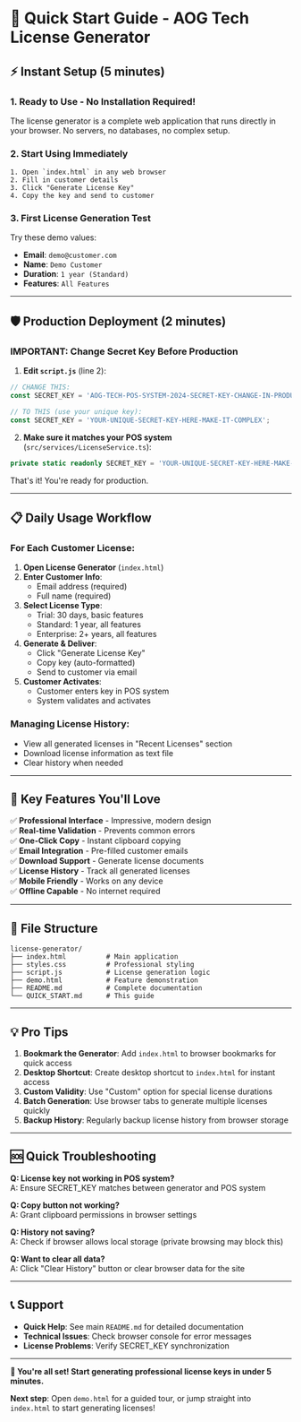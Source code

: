# 🚀 Quick Start Guide - AOG Tech License Generator

## ⚡ Instant Setup (5 minutes)

### 1. **Ready to Use - No Installation Required!**
The license generator is a complete web application that runs directly in your browser. No servers, no databases, no complex setup.

### 2. **Start Using Immediately**
```
1. Open `index.html` in any web browser
2. Fill in customer details
3. Click "Generate License Key"
4. Copy the key and send to customer
```

### 3. **First License Generation Test**
Try these demo values:
- **Email**: `demo@customer.com`
- **Name**: `Demo Customer`  
- **Duration**: `1 year (Standard)`
- **Features**: `All Features`

---

## 🛡️ Production Deployment (2 minutes)

### **IMPORTANT: Change Secret Key Before Production**

1. **Edit `script.js`** (line 2):
```javascript
// CHANGE THIS:
const SECRET_KEY = 'AOG-TECH-POS-SYSTEM-2024-SECRET-KEY-CHANGE-IN-PRODUCTION';

// TO THIS (use your unique key):
const SECRET_KEY = 'YOUR-UNIQUE-SECRET-KEY-HERE-MAKE-IT-COMPLEX';
```

2. **Make sure it matches your POS system** (`src/services/LicenseService.ts`):
```typescript
private static readonly SECRET_KEY = 'YOUR-UNIQUE-SECRET-KEY-HERE-MAKE-IT-COMPLEX';
```

That's it! You're ready for production.

---

## 📋 Daily Usage Workflow

### **For Each Customer License:**

1. **Open License Generator** (`index.html`)
2. **Enter Customer Info**:
   - Email address (required)
   - Full name (required)
3. **Select License Type**:
   - Trial: 30 days, basic features
   - Standard: 1 year, all features  
   - Enterprise: 2+ years, all features
4. **Generate & Deliver**:
   - Click "Generate License Key"
   - Copy key (auto-formatted)
   - Send to customer via email
5. **Customer Activates**:
   - Customer enters key in POS system
   - System validates and activates

### **Managing License History:**
- View all generated licenses in "Recent Licenses" section
- Download license information as text file
- Clear history when needed

---

## 🎯 Key Features You'll Love

✅ **Professional Interface** - Impressive, modern design  
✅ **Real-time Validation** - Prevents common errors  
✅ **One-Click Copy** - Instant clipboard copying  
✅ **Email Integration** - Pre-filled customer emails  
✅ **Download Support** - Generate license documents  
✅ **License History** - Track all generated licenses  
✅ **Mobile Friendly** - Works on any device  
✅ **Offline Capable** - No internet required  

---

## 🔧 File Structure
```
license-generator/
├── index.html          # Main application
├── styles.css          # Professional styling
├── script.js           # License generation logic
├── demo.html           # Feature demonstration
├── README.md           # Complete documentation
└── QUICK_START.md      # This guide
```

---

## 💡 Pro Tips

1. **Bookmark the Generator**: Add `index.html` to browser bookmarks for quick access
2. **Desktop Shortcut**: Create desktop shortcut to `index.html` for instant access  
3. **Custom Validity**: Use "Custom" option for special license durations
4. **Batch Generation**: Use browser tabs to generate multiple licenses quickly
5. **Backup History**: Regularly backup license history from browser storage

---

## 🆘 Quick Troubleshooting

**Q: License key not working in POS system?**  
A: Ensure SECRET_KEY matches between generator and POS system

**Q: Copy button not working?**  
A: Grant clipboard permissions in browser settings

**Q: History not saving?**  
A: Check if browser allows local storage (private browsing may block this)

**Q: Want to clear all data?**  
A: Click "Clear History" button or clear browser data for the site

---

## 📞 Support

- **Quick Help**: See main `README.md` for detailed documentation
- **Technical Issues**: Check browser console for error messages
- **License Problems**: Verify SECRET_KEY synchronization

---

**🎉 You're all set! Start generating professional license keys in under 5 minutes.**

**Next step**: Open `demo.html` for a guided tour, or jump straight into `index.html` to start generating licenses! 